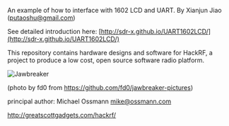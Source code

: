 An example of how to interface with 1602 LCD and UART. By Xianjun Jiao (putaoshu@gmail.com)

See detailed introduction here: [http://sdr-x.github.io/UART1602LCD/](http://sdr-x.github.io/UART1602LCD/)

This repository contains hardware designs and software for HackRF, a project to
produce a low cost, open source software radio platform.

![Jawbreaker](https://raw.github.com/mossmann/hackrf/master/doc/jawbreaker-fd0-145436.jpeg)

(photo by fd0 from https://github.com/fd0/jawbreaker-pictures)

principal author: Michael Ossmann <mike@ossmann.com>

http://greatscottgadgets.com/hackrf/
